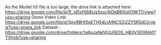 
As the Model.h5 file is too large, the drive link is attached here:
https://drive.google.com/file/d/1f_jd5sfX68tJz5xoc9iDkBB5Iq01iWT7/view?usp=sharing
Demo Video Link:
https://drive.google.com/file/d/1pjv98Ht5eETH54LtA1NCS2iZZY5R5dCj/view?usp=share_link
Dataset : https://drive.google.com/drive/folders/1q6gJxNdVUU0E0S_HB3V3D9SlAf7YXhob?usp=sharing

